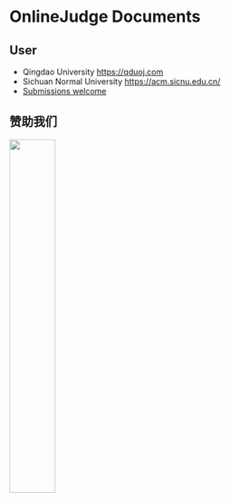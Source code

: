# OnlineJudge Documents

## User

 - Qingdao University https://qduoj.com
 - Sichuan Normal University https://acm.sicnu.edu.cn/
 - [Submissions welcome](/onlinejudge/guide/qq_group)

## 赞助我们

<img src="https://storage.virusdefender.net/blog/images/utils/wx_pay_new.JPG" style="width: 40%; height: 40%">
